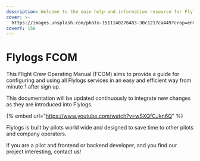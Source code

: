 ```yaml
---
description: Welcome to the main help and information resource for Flylogs.
cover: >-
  https://images.unsplash.com/photo-1511140276483-30c1217ca449?crop=entropy&cs=tinysrgb&fm=jpg&ixid=MnwxOTcwMjR8MHwxfHNlYXJjaHw5fHxjb2NrcGl0fGVufDB8fHx8MTY3NDcyMTAwNw&ixlib=rb-4.0.3&q=80
coverY: 156
---
```


# Flylogs FCOM

This Flight Crew Operating Manual (FCOM) aims to provide a guide for configuring and using all Flylogs services in an easy and efficient way from minute 1 after sign up.

This documentation will be updated continuously to integrate new changes as they are introduced into Flylogs.



{% embed url="https://www.youtube.com/watch?v=wSXQfCJkn6Q" %}

Flylogs is built by pilots world wide and designed to save time to other pilots and company operators.

If you are a pilot and frontend or backend developer, and you find our project interesting, contact us!
